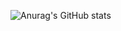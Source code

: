 ![Anurag's GitHub stats](https://github-readme-stats.vercel.app/api?username=meesvanstraten&show_icons=true&theme=tokyonight)

